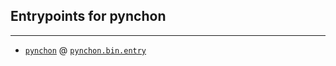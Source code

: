 
## Entrypoints for pynchon

-------------------------------------------------------------------------------



* [`pynchon`](/docs/cli/#pynchon) @ [`pynchon.bin.entry`](/docs/api#pynchonbinentry)
